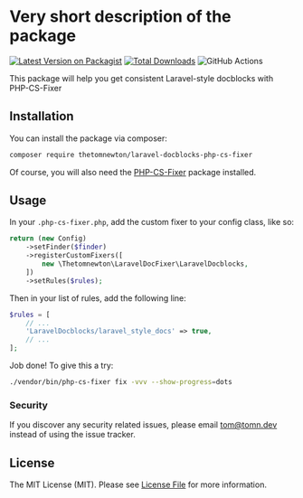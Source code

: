 # Very short description of the package

[![Latest Version on Packagist](https://img.shields.io/packagist/v/thetomnewton/laravel-docblocks-php-cs-fixer.svg?style=flat-square)](https://packagist.org/packages/thetomnewton/laravel-docblocks-php-cs-fixer)
[![Total Downloads](https://img.shields.io/packagist/dt/thetomnewton/laravel-docblocks-php-cs-fixer.svg?style=flat-square)](https://packagist.org/packages/thetomnewton/laravel-docblocks-php-cs-fixer)
![GitHub Actions](https://github.com/thetomnewton/laravel-docblocks-php-cs-fixer/actions/workflows/main.yml/badge.svg)

This package will help you get consistent Laravel-style docblocks with PHP-CS-Fixer

## Installation

You can install the package via composer:

```bash
composer require thetomnewton/laravel-docblocks-php-cs-fixer
```

Of course, you will also need the [PHP-CS-Fixer](https://github.com/friendsofphp/php-cs-fixer) package installed.

## Usage

In your `.php-cs-fixer.php`, add the custom fixer to your config class, like so:

```php
return (new Config)
    ->setFinder($finder)
    ->registerCustomFixers([
        new \Thetomnewton\LaravelDocFixer\LaravelDocblocks,
    ])
    ->setRules($rules);
```

Then in your list of rules, add the following line:

```php
$rules = [
    // ...
    'LaravelDocblocks/laravel_style_docs' => true,
    // ...
];
```

Job done! To give this a try:

```bash
./vendor/bin/php-cs-fixer fix -vvv --show-progress=dots
```

### Security

If you discover any security related issues, please email tom@tomn.dev instead of using the issue tracker.

## License

The MIT License (MIT). Please see [License File](LICENSE.md) for more information.
